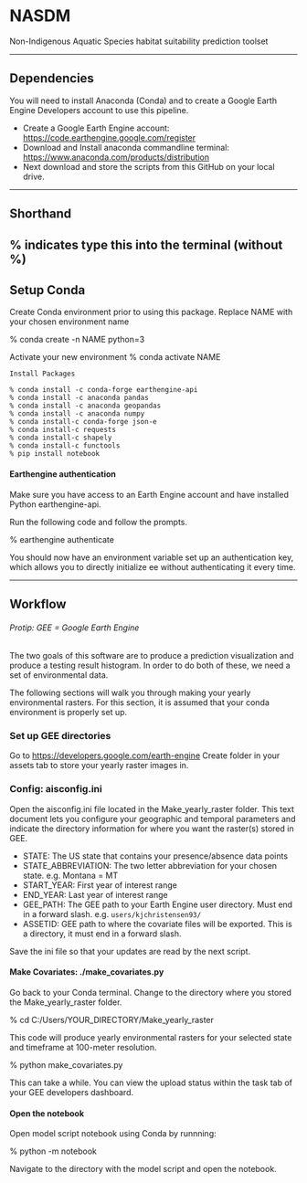 # NASDM
Non-Indigenous Aquatic Species habitat suitability prediction toolset

---

## Dependencies
You will need to install Anaconda (Conda) and to create a Google Earth Engine Developers account to use this pipeline.

* Create a Google Earth Engine account: https://code.earthengine.google.com/register
* Download and Install anaconda commandline terminal: https://www.anaconda.com/products/distribution
* Next download and store the scripts from this GitHub on your local drive.

---
## Shorthand
% indicates type this into the terminal (without %)
---
## Setup Conda
Create Conda environment prior to using this package. Replace NAME with your chosen environment name

% conda create -n NAME python=3 

Activate your new environment
% conda activate NAME
```
Install Packages

% conda install -c conda-forge earthengine-api
% conda install -c anaconda pandas
% conda install -c anaconda geopandas
% conda install -c anaconda numpy
% conda install-c conda-forge json-e
% conda install-c requests
% conda install-c shapely
% conda install-c functools
% pip install notebook
```

#### Earthengine authentication
Make sure you have access to an Earth Engine account and have installed Python earthengine-api. 

Run the following code and follow the prompts.

% earthengine authenticate 

You should now have an environment variable set up an authentication key, which allows you to directly initialize ee without authenticating it every time.

---

## Workflow

###### Protip: GEE = Google Earth Engine

The two goals of this software are to produce a prediction visualization and produce a testing result histogram.
In order to do both of these, we need a set of environmental data. 

The following sections will walk you through making your yearly environmental rasters.
For this section, it is assumed that your conda environment is properly set up.

### Set up GEE directories
Go to https://developers.google.com/earth-engine
Create folder in your assets tab to store your yearly raster images in.  


### Config: aisconfig.ini
Open the aisconfig.ini file located in the Make_yearly_raster folder. This text document lets you configure your geographic and temporal parameters and indicate  the directory information for where you want the raster(s) stored in GEE. 

* STATE: The US state that contains your presence/absence data points
* STATE_ABBREVIATION: The two letter abbreviation for your chosen state. e.g. Montana = MT
* START_YEAR: First year of interest range
* END_YEAR: Last year of interest range
* GEE_PATH: The GEE path to your Earth Engine user directory. Must end in a forward slash. e.g. `users/kjchristensen93/`
* ASSETID: GEE path to where the covariate files will be exported. This is a directory, it must end in a forward slash.

Save the ini file so that your updates are read by the next script.

#### Make Covariates: ./make_covariates.py
Go back to your Conda terminal. Change to the directory where you stored the Make_yearly_raster folder.  

% cd C:/Users/YOUR_DIRECTORY/Make_yearly_raster

This code will produce yearly environmental rasters for your selected state and timeframe at 100-meter resolution.

% python make_covariates.py

This can take a while.  You can view the upload status within the task tab of your GEE developers dashboard.

#### Open the notebook
Open model script notebook using Conda by runnning:

% python -m notebook

Navigate to the directory with the model script and open the notebook.




